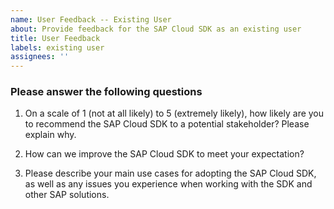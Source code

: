 ```yaml
---
name: User Feedback -- Existing User
about: Provide feedback for the SAP Cloud SDK as an existing user
title: User Feedback
labels: existing user
assignees: ''
---
```


### Please answer the following questions
1. On a scale of 1 (not at all likely) to 5 (extremely likely), how likely are you to recommend the SAP Cloud SDK to a potential stakeholder? Please explain why.

<!-- Please provide your answer here.-->
2. How can we improve the SAP Cloud SDK to meet your expectation?
<!-- Please provide your answer here.-->

3. Please describe your main use cases for adopting the SAP Cloud SDK, as well as any issues you experience when working with the SDK and other SAP solutions.
<!-- Please provide your answer here.-->
